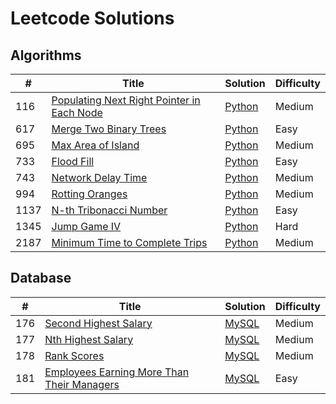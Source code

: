 # Leetcode Solutions
## Algorithms
| # | Title | Solution | Difficulty |
|---|-------|----------|------------|
|116|[Populating Next Right Pointer in Each Node](https://leetcode.com/problems/populating-next-right-pointers-in-each-node/)|[Python](./algorithms/python/116_populating_next_right_pointer_in_each_node.py)|Medium|
|617|[Merge Two Binary Trees](https://leetcode.com/problems/merge-two-binary-trees/)|[Python](./algorithms/python/617_merge_two_binary_trees.py)|Easy|
|695|[Max Area of Island](https://leetcode.com/problems/max-area-of-island/)|[Python](./algorithms/python/695_max_area_of_island.py)|Medium|
|733|[Flood Fill](https://leetcode.com/problems/flood-fill/)|[Python](./algorithms/python/733_flood_fill.py)|Easy|
|743|[Network Delay Time](https://leetcode.com/problems/network-delay-time/)|[Python](./algorithms/python/743_network_delay_time.py)|Medium|
|994|[Rotting Oranges](https://leetcode.com/problems/rotting-oranges/)|[Python](./algorithms/python/994_rotten_oranges.py)|Medium|
|1137|[N-th Tribonacci Number](https://leetcode.com/problems/n-th-tribonacci-number/)|[Python](./algorithms/python/1137_nth_tribonacci_number.py)|Easy|
|1345|[Jump Game IV](https://leetcode.com/problems/jump-game-iv/)|[Python](./algorithms/python/1345_jump_game_iv.py)|Hard|
|2187|[Minimum Time to Complete Trips](https://leetcode.com/problems/minimum-time-to-complete-trips/)|[Python](./algorithms/python/2187_minimum_time_to_complete_trips.py)|Medium|

## Database
| # | Title | Solution | Difficulty |
|---|-------|----------|------------|
|176|[Second Highest Salary](https://leetcode.com/problems/second-highest-salary/)|[MySQL](./database/mysql/176_second_highest_salary.sql)|Medium|
|177|[Nth Highest Salary](https://leetcode.com/problems/nth-highest-salary/)|[MySQL](./database/mysql/177_nth_highest_salary.sql)|Medium|
|178|[Rank Scores](https://leetcode.com/problems/rank-scores/)|[MySQL](./database/mysql/178_rank_scores.sql)|Medium|
|181|[Employees Earning More Than Their Managers](https://leetcode.com/problems/employees-earning-more-than-their-managers/)|[MySQL](./database/mysql/181_employees_earning_more_than_their_managers.sql)|Easy|
